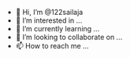 - 👋 Hi, I’m @122sailaja
- 👀 I’m interested in ...
- 🌱 I’m currently learning ...
- 💞️ I’m looking to collaborate on ...
- 📫 How to reach me ...

<!---
122sailaja/122sailaja is a ✨ special ✨ repository because its `README.md` (this file) appears on your GitHub profile.
You can click the Preview link to take a look at your changes.
--->
